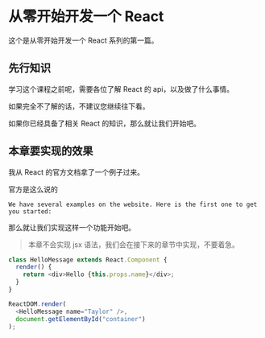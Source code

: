 # 从零开始开发一个 React

这个是从零开始开发一个 React 系列的第一篇。

## 先行知识

学习这个课程之前呢，需要各位了解 React 的 api，以及做了什么事情。

如果完全不了解的话，不建议您继续往下看。

如果你已经具备了相关 React 的知识，那么就让我们开始吧。

## 本章要实现的效果

我从 React 的官方文档拿了一个例子过来。

官方是这么说的

`We have several examples on the website. Here is the first one to get you started:`

那么就让我们实现这样一个功能开始吧。

> 本章不会实现 jsx 语法，我们会在接下来的章节中实现，不要着急。

```js
class HelloMessage extends React.Component {
  render() {
    return <div>Hello {this.props.name}</div>;
  }
}

ReactDOM.render(
  <HelloMessage name="Taylor" />,
  document.getElementById("container")
);
```
